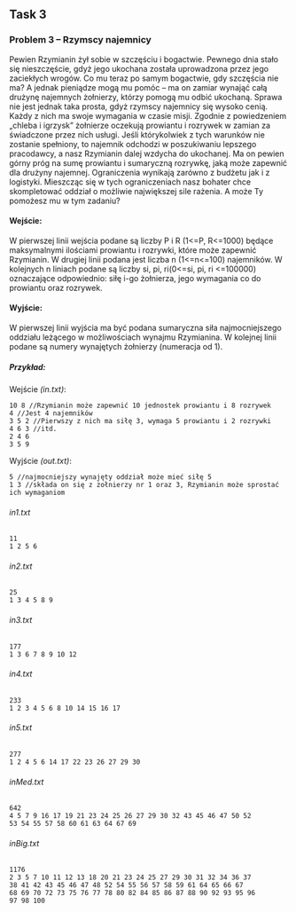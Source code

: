 ## Task 3

### Problem 3 – Rzymscy najemnicy 
Pewien Rzymianin żył sobie w szczęściu i bogactwie. Pewnego dnia stało się nieszczęście, gdyż
jego ukochana została uprowadzona przez jego zaciekłych wrogów. Co mu teraz po samym
bogactwie, gdy szczęścia nie ma? A jednak pieniądze mogą mu pomóc – ma on zamiar wynająć
całą drużynę najemnych żołnierzy, którzy pomogą mu odbić ukochaną. Sprawa nie jest jednak taka
prosta, gdyż rzymscy najemnicy się wysoko cenią. Każdy z nich ma swoje wymagania w czasie
misji. Zgodnie z powiedzeniem „chleba i igrzysk” żołnierze oczekują prowiantu i rozrywek w
zamian za świadczone przez nich usługi. Jeśli którykolwiek z tych warunków nie zostanie
spełniony, to najemnik odchodzi w poszukiwaniu lepszego pracodawcy, a nasz Rzymianin dalej
wzdycha do ukochanej. Ma on pewien górny próg na sumę prowiantu i sumaryczną rozrywkę, jaką
może zapewnić dla drużyny najemnej. Ograniczenia wynikają zarówno z budżetu jak i z logistyki.
Mieszcząc się w tych ograniczeniach nasz bohater chce skompletować oddział o możliwie
największej sile rażenia. A może Ty pomożesz mu w tym zadaniu?

#### Wejście:

W pierwszej linii wejścia podane są liczby P i R (1<=P, R<=1000) będące
maksymalnymi ilościami prowiantu i rozrywki, które może zapewnić
Rzymianin. W drugiej linii podana jest liczba n (1<=n<=100) najemników.
W kolejnych n liniach podane są liczby si, pi, ri(0<=si, pi, ri
<=100000) oznaczające odpowiednio: siłę i-go żołnierza, jego wymagania
co do prowiantu oraz rozrywek.

#### Wyjście:

W pierwszej linii wyjścia ma być podana sumaryczna siła najmocniejszego
oddziału leżącego w możliwościach wynajmu Rzymianina. W kolejnej linii
podane są numery wynajętych żołnierzy (numeracja od 1).

##### Przykład:

Wejście *(in.txt)*: 

    10 8 //Rzymianin może zapewnić 10 jednostek prowiantu i 8 rozrywek
    4 //Jest 4 najemników
    3 5 2 //Pierwszy z nich ma siłę 3, wymaga 5 prowiantu i 2 rozrywki
    4 6 3 //itd.
    2 4 6
    3 5 9
    
Wyjście *(out.txt)*:

    5 //najmocniejszy wynajęty oddział może mieć siłę 5
    1 3 //składa on się z żołnierzy nr 1 oraz 3, Rzymianin może sprostać ich wymaganiom
    
###### in1.txt
    11
    1 2 5 6
    
###### in2.txt 
    25
    1 3 4 5 8 9
    
###### in3.txt
    177
    1 3 6 7 8 9 10 12
    
###### in4.txt 
    233
    1 2 3 4 5 6 8 10 14 15 16 17
    
###### in5.txt 
    277
    1 2 4 5 6 14 17 22 23 26 27 29 30
    
###### inMed.txt 
    642
    4 5 7 9 16 17 19 21 23 24 25 26 27 29 30 32 43 45 46 47 50 52 
    53 54 55 57 58 60 61 63 64 67 69

    
###### inBig.txt 
    1176
    2 3 5 7 10 11 12 13 18 20 21 23 24 25 27 29 30 31 32 34 36 37 
    38 41 42 43 45 46 47 48 52 54 55 56 57 58 59 61 64 65 66 67 
    68 69 70 72 73 75 76 77 78 80 82 84 85 86 87 88 90 92 93 95 96 
    97 98 100